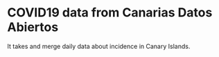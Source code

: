 # COVID19 data from Canarias Datos Abiertos
It takes and merge daily data about incidence in Canary Islands.
